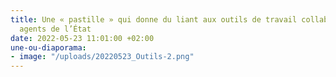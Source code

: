 ```yaml
---
title: Une « pastille » qui donne du liant aux outils de travail collaboratif des
  agents de l’État
date: 2022-05-23 11:01:00 +02:00
une-ou-diaporama:
- image: "/uploads/20220523_Outils-2.png"
---
```



